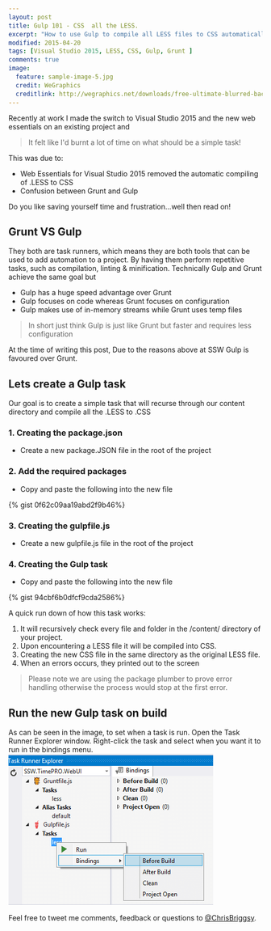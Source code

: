 ```yaml
---
layout: post
title: Gulp 101 - CSS  all the LESS.
excerpt: "How to use Gulp to compile all LESS files to CSS automatically."
modified: 2015-04-20
tags: [Visual Studio 2015, LESS, CSS, Gulp, Grunt ]
comments: true
image:
  feature: sample-image-5.jpg
  credit: WeGraphics
  creditlink: http://wegraphics.net/downloads/free-ultimate-blurred-background-pack/
---
```


Recently at work I made the switch to Visual Studio 2015 and the new web essentials on an existing project and

>It felt like I'd burnt a lot of time on what should be a simple task!

This was due to: 
* Web Essentials for Visual Studio 2015 removed the automatic compiling of .LESS to CSS
* Confusion between Grunt and Gulp 

Do you like saving yourself time and frustration...well then read on!

## Grunt VS Gulp

They both are task runners, which means they are both tools that can be used to add automation to a project. By having them perform repetitive tasks, such as compilation, linting & minification. Technically Gulp and Grunt achieve the same goal but

* Gulp has a huge speed advantage over Grunt
* Gulp focuses on code whereas Grunt focuses on configuration
* Gulp makes use of in-memory streams while Grunt uses temp files

>In short just think Gulp is just like Grunt but faster and requires less configuration

At the time of writing this post, Due to the reasons above at SSW Gulp is favoured over Grunt. 

## Lets create a Gulp task

Our goal is to create a simple task that will recurse through our content directory and compile all the .LESS to .CSS

### 1. Creating the package.json

* Create a new package.JSON file in the root of the project

### 2. Add the required packages

* Copy and paste the following into the new file

{% gist 0f62c09aa19abd2f9b46%}

### 3. Creating the gulpfile.js

* Create a new gulpfile.js file in the root of the project

### 4. Creating the Gulp task

* Copy and paste the following into the new file

{% gist 94cbf6b0dfcf9cda2586%}

A quick run down of how this task works:

1. It will recursively check every file and folder in the /content/ directory of your project. 
1. Upon encountering a LESS file it will be compiled into CSS.
1. Creating the new CSS file in the same directory as the original LESS file. 
1. When an errors occurs, they printed out to the screen

>Please note we are using the package plumber to prove error handling otherwise the process would stop at the first error.

## Run the new Gulp task on build

As can be seen in the image, to set when a task is run. Open the Task Runner Explorer window. Right-click the task and select when you want it to run in the bindings menu.
![Run the new Gulp task on build](/images/TaskRunnerExplorer-compressor.png)


Feel free to tweet me comments, feedback or questions to [@ChrisBriggsy](https://twitter.com/ChrisBriggsy).